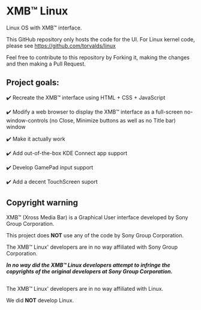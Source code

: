 # XMB™ Linux
Linux OS with XMB™ interface.

This GitHub repository only hosts the code for the UI.
For Linux kernel code, please see https://github.com/torvalds/linux

Feel free to contribute to this repository by Forking it, making the changes and then making a Pull Request.

## Project goals:
✔️ Recreate the XMB™ interface using HTML + CSS + JavaScript

✔️ Modify a web browser to display the XMB™ interface as a full-screen no-window-controls (no Close, Minimize buttons as well as no Title bar) window

✔️ Make it actually work

✔️ Add out-of-the-box KDE Connect app support

✔️ Develop GamePad input support

✔️ Add a decent TouchScreen suport

## Copyright warning

XMB™ (Xross Media Bar) is a Graphical User interface developed by Sony Group Corporation.

This project does **NOT** use any of the code by Sony Group Corporation.

The XMB™ Linux' developers are in no way affiliated with Sony Group Corporation.

***In no way did the XMB™ Linux developers attempt to infringe the copyrights of the original developers at Sony Group Corporation.***



##

The XMB™ Linux' developers are in no way affiliated with Linux.

We did **NOT** develop Linux.
